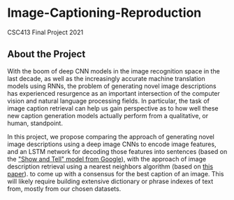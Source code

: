 # Image-Captioning-Reproduction
CSC413 Final Project 2021

## About the Project
With the boom of deep CNN models in the image recognition space in the last decade, as well as the increasingly accurate machine translation models using RNNs, the problem of generating novel image descriptions has experienced resurgence as an important intersection of the computer vision and natural language processing fields. In particular, the task of image caption retrieval can help us gain perspective as to how well these new caption generation models actually perform from a qualitative, or human, standpoint.

In this project, we propose comparing the approach of generating novel image descriptions using a deep image CNNs to encode image features, and an LSTM network for decoding those features into sentences (based on the ["Show and Tell" model from Google](https://arxiv.org/pdf/1411.4555.pdf)), with the approach of image description retrieval using a nearest neighbors algorithm (based on [this paper](https://arxiv.org/pdf/1505.04467.pdf)). to come up with a consensus for the best caption of an image. This will likely require building extensive dictionary or phrase indexes of text from, mostly from our chosen datasets.

